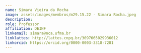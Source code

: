 ```yaml
---
name: Simara Vieira da Rocha
image: assets/images/membros/m29.15.22 - Simara Rocha.jpeg
description: 
role: Professor
affiliation: DEINF
linkemail: simara@nca.ufma.br
linklattes: http://lattes.cnpq.br/3097665029936012
linkorcid: https://orcid.org/0000-0003-3318-7281
---
```


